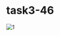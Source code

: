# task3-46
![1](https://user-images.githubusercontent.com/71177629/109283030-57658880-782f-11eb-83f7-13497bdcf749.jpg)
